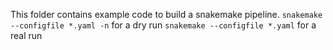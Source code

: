 This folder contains example code to build a snakemake pipeline.
`snakemake --configfile *.yaml -n` for a dry run
`snakemake --configfile *.yaml` for a real run
